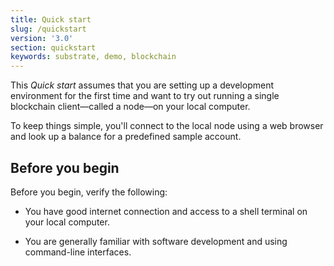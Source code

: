 ```yaml
---
title: Quick start
slug: /quickstart
version: '3.0'
section: quickstart
keywords: substrate, demo, blockchain
---
```


This _Quick start_ assumes that you are setting up a development environment for the first time and want to try out running a single blockchain client—called a node—on your local computer.

To keep things simple, you'll connect to the local node using a web browser and look up a balance for a predefined sample account. 

## Before you begin

Before you begin, verify the following:

- You have good internet connection and access to a shell terminal on your local computer.

- You are generally familiar with software development and using command-line interfaces.

